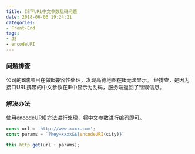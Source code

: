 ```yaml
---
title: IE下URL中文参数乱码问题
date: 2018-06-06 19:24:21
categories:
- Front-End
tags:
- JS
- encodeURI
---
```


### 问题排查
公司的B端项目在做IE兼容性处理，发现高德地图在IE无法显示。
经排查，是因为接口URL携带的中文参数在IE中显示为乱码，服务端返回了错误信息。

### 解决办法
使用[encodeURI()](https://developer.mozilla.org/en-US/docs/Web/JavaScript/Reference/Global_Objects/encodeURI)方法进行处理，将中文参数进行编码即可。
```Javascript
const url = 'http://www.xxxx.com';
const params = `?key=xxxx&${encodeURI(city)}`

this.http.get(url + params);
```